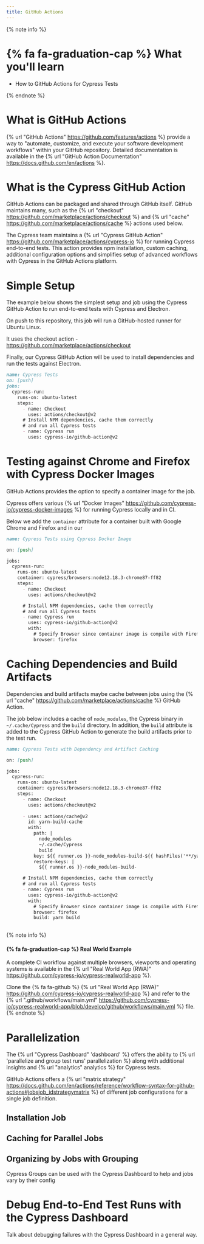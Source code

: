 ```yaml
---
title: GitHub Actions
---
```


{% note info %}
# {% fa fa-graduation-cap %} What you'll learn

- How to GitHub Actions for Cypress Tests

{% endnote %}

# What is GitHub Actions

{% url "GitHub Actions" https://github.com/features/actions %} provide a way to "automate, customize, and execute your software development workflows" within your GitHub repository.  Detailed documentation is available in the {% url "GitHub Action Documentation" https://docs.github.com/en/actions %}.

# What is the Cypress GitHub Action

GitHub Actions can be packaged and shared through GitHub itself.  GitHub maintains many, such as the {% url "checkout" https://github.com/marketplace/actions/checkout %} and {% url "cache" https://github.com/marketplace/actions/cache %} actions used below.

The Cypress team maintains a {% url "Cypress GitHub Action" https://github.com/marketplace/actions/cypress-io %} for running Cypress end-to-end tests. This action provides npm installation, custom caching, additional configuration options and simplifies setup of advanced workflows with Cypress in the GitHub Actions platform.

# Simple Setup

The example below shows the simplest setup and job using the Cypress GitHub Action to run end-to-end tests with Cypress and Electron.

On push to this repository, this job will run a GitHub-hosted runner for Ubuntu Linux.

It uses the checkout action - https://github.com/marketplace/actions/checkout

Finally, our Cypress GitHub Action will be used to install dependencies and run the tests against Electron.

```md
name: Cypress Tests
on: [push]
jobs:
  cypress-run:
    runs-on: ubuntu-latest
    steps:
      - name: Checkout
        uses: actions/checkout@v2
      # Install NPM dependencies, cache them correctly
      # and run all Cypress tests
      - name: Cypress run
        uses: cypress-io/github-action@v2
```

# Testing against Chrome and Firefox with Cypress Docker Images

GitHub Actions provides the option to specify a container image for the job.

Cypress offers various {% url "Docker Images" https://github.com/cypress-io/cypress-docker-images %} for running Cypress locally and in CI.

Below we add the `container` attribute for a container built with Google Chrome and Firefox and in our

```md
name: Cypress Tests using Cypress Docker Image

on: [push]

jobs:
  cypress-run:
    runs-on: ubuntu-latest
    container: cypress/browsers:node12.18.3-chrome87-ff82
    steps:
      - name: Checkout
        uses: actions/checkout@v2

      # Install NPM dependencies, cache them correctly
      # and run all Cypress tests
      - name: Cypress run
        uses: cypress-io/github-action@v2
        with:
          # Specify Browser since container image is compile with Firefox
          browser: firefox
```

# Caching Dependencies and Build Artifacts

Dependencies and build artifacts maybe cache between jobs using the {% url "cache" https://github.com/marketplace/actions/cache %} GitHub Action.

The job below includes a cache of `node_modules`, the Cypress binary in `~/.cache/Cypress` and the `build` directory.  In addition, the `build` attribute is added to the Cypress GitHub Action to generate the build artifacts prior to the test run.

```md
name: Cypress Tests with Dependency and Artifact Caching

on: [push]

jobs:
  cypress-run:
    runs-on: ubuntu-latest
    container: cypress/browsers:node12.18.3-chrome87-ff82
    steps:
      - name: Checkout
        uses: actions/checkout@v2
      
      - uses: actions/cache@v2
        id: yarn-build-cache
        with:
          path: |
            node_modules
            ~/.cache/Cypress
            build
          key: ${{ runner.os }}-node_modules-build-${{ hashFiles('**/yarn.lock') }}
          restore-keys: |
            ${{ runner.os }}-node_modules-build-

      # Install NPM dependencies, cache them correctly
      # and run all Cypress tests
      - name: Cypress run
        uses: cypress-io/github-action@v2
        with:
          # Specify Browser since container image is compile with Firefox
          browser: firefox
          build: yarn build
      
```


{% note info %}
#### {% fa fa-graduation-cap %} Real World Example

A complete CI workflow against multiple browsers, viewports and operating systems is available in the {% url "Real World App (RWA)" https://github.com/cypress-io/cypress-realworld-app %}.

Clone the {% fa fa-github %} {% url "Real World App (RWA)" https://github.com/cypress-io/cypress-realworld-app %} and refer to the {% url ".github/workflows/main.yml" https://github.com/cypress-io/cypress-realworld-app/blob/develop/github/workflows/main.yml %} file.
{% endnote %}


# Parallelization

The {% url "Cypress Dashboard" 'dashboard' %} offers the ability to {% url 'parallelize and group test runs' parallelization %} along with additional insights and {% url "analytics" analytics %} for Cypress tests.

GitHub Actions offers a {% url "matrix strategy" https://docs.github.com/en/actions/reference/workflow-syntax-for-github-actions#jobsjob_idstrategymatrix %} of different job configurations for a single job definition.

## Installation Job

## Caching for Parallel Jobs

## Organizing by Jobs with Grouping

Cypress Groups can be used with the Cypress Dashboard to
help and jobs vary by their config

# Debug End-to-End Test Runs with the Cypress Dashboard

Talk about debugging failures with the Cypress Dashboard in a general way.